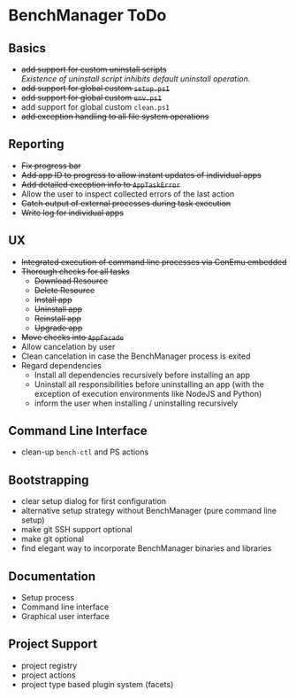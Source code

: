 # BenchManager ToDo

## Basics

* ~~add support for custom uninstall scripts~~  
  _Existence of uninstall script inhibits default uninstall operation._
* ~~add support for global custom `setup.ps1`~~
* ~~add support for global custom `env.ps1`~~
* add support for global custom `clean.ps1`
* ~~add exception handling to all file system operations~~

## Reporting

* ~~Fix progress bar~~
* ~~Add app ID to progress to allow instant updates of individual apps~~
* ~~Add detailed exception info to `AppTaskError`~~
* Allow the user to inspect collected errors of the last action
* ~~Catch output of external processes during task execution~~
* ~~Write log for individual apps~~

## UX

* ~~Integrated execution of command line processes via ConEmu embedded~~
* ~~Thorough checks for all tasks~~
	+ ~~Download Resource~~
	+ ~~Delete Resource~~
	+ ~~Install app~~
	+ ~~Uninstall app~~
	+ ~~Reinstall app~~
	+ ~~Upgrade app~~
* ~~Move checks into `AppFacade`~~
* Allow cancelation by user
* Clean cancelation in case the BenchManager process is exited
* Regard dependencies
	+ Install all dependencies recursively before installing an app
	+ Uninstall all responsibilities before uninstalling an app
	  (with the exception of execution environments like NodeJS and Python)
	+ inform the user when installing / uninstalling recursively

## Command Line Interface

* clean-up `bench-ctl` and PS actions

## Bootstrapping

* clear setup dialog for first configuration
* alternative setup strategy without BenchManager (pure command line setup)
* make git SSH support optional
* make git optional
* find elegant way to incorporate BenchManager binaries and libraries 

## Documentation

* Setup process
* Command line interface
* Graphical user interface

## Project Support

* project registry
* project actions
* project type based plugin system (facets)